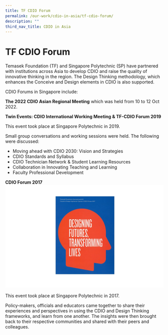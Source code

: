 ```yaml
---
title: TF CDIO Forum
permalink: /our-work/cdio-in-asia/tf-cdio-forum/
description: ""
third_nav_title: CDIO in Asia
---
```

# TF CDIO Forum

Temasek Foundation (TF) and Singapore Polytechnic (SP) have partnered with institutions across Asia to develop CDIO and raise the quality of innovative thinking in the region. The Design Thinking methodology, which enhances the Conceive and Design elements in CDIO is also supported.

CDIO Forums in Singapore include:

**The 2022 CDIO Asian Regional Meeting** which was held from 10 to 12 Oct 2022. 

**Twin Events: CDIO International Working Meeting & TF-CDIO Forum 2019**

This event took place at Singapore Polytechnic in 2019.

Small group conversations and working sessions were held. The following were discussed:

* Moving ahead with CDIO 2030: Vision and Strategies
* CDIO Standards and Syllabus
* CDIO Technician Network & Student Learning Resources
* Collaboration in Innovating Teaching and Learning
* Faculty Professional Development


**CDIO Forum 2017**
![](/images/cdio2017%20-%20small.jpg)

This event took place at Singapore Polytechnic in 2017.

Policy-makers, officials and educators came together to share their experiences and perspectives in using the CDIO and Design Thinking frameworks, and learn from one another. The insights were then brought back to their respective communities and shared with their peers and colleagues.